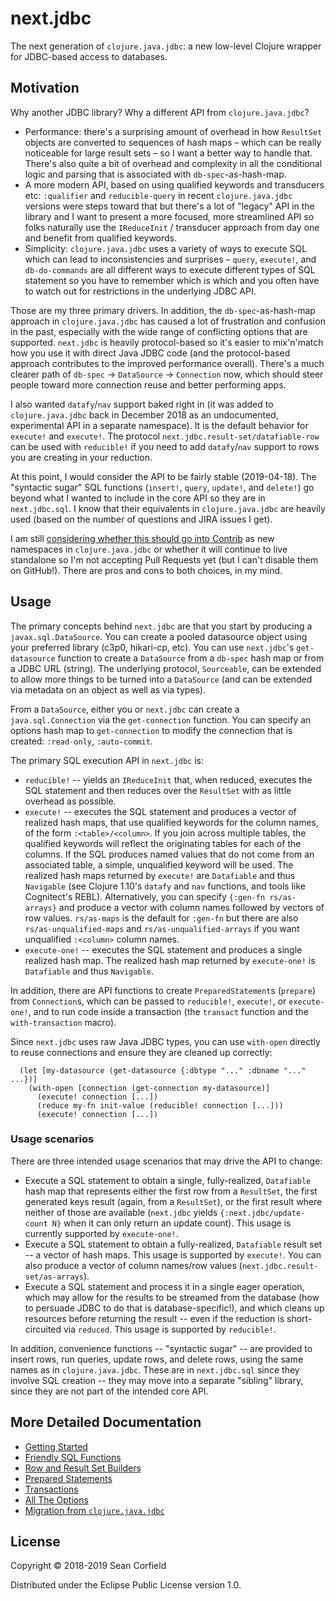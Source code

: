 # next.jdbc

The next generation of `clojure.java.jdbc`: a new low-level Clojure wrapper for JDBC-based access to databases.

## Motivation

Why another JDBC library? Why a different API from `clojure.java.jdbc`?

* Performance: there's a surprising amount of overhead in how `ResultSet` objects are converted to sequences of hash maps – which can be really noticeable for large result sets – so I want a better way to handle that. There's also quite a bit of overhead and complexity in all the conditional logic and parsing that is associated with `db-spec`-as-hash-map.
* A more modern API, based on using qualified keywords and transducers etc: `:qualifier` and `reducible-query` in recent `clojure.java.jdbc` versions were steps toward that but there's a lot of "legacy" API in the library and I want to present a more focused, more streamlined API so folks naturally use the `IReduceInit` / transducer approach from day one and benefit from qualified keywords.
* Simplicity: `clojure.java.jdbc` uses a variety of ways to execute SQL which can lead to inconsistencies and surprises – `query`, `execute!`, and `db-do-commands` are all different ways to execute different types of SQL statement so you have to remember which is which and you often have to watch out for restrictions in the underlying JDBC API.

Those are my three primary drivers. In addition, the `db-spec`-as-hash-map approach in `clojure.java.jdbc` has caused a lot of frustration and confusion in the past, especially with the wide range of conflicting options that are supported. `next.jdbc` is heavily protocol-based so it's easier to mix'n'match how you use it with direct Java JDBC code (and the protocol-based approach contributes to the improved performance overall). There's a much clearer path of `db-spec` -> `DataSource` -> `Connection` now, which should steer people toward more connection reuse and better performing apps.

I also wanted `datafy`/`nav` support baked right in (it was added to `clojure.java.jdbc` back in December 2018 as an undocumented, experimental API in a separate namespace). It is the default behavior for `execute!` and `execute!`. The protocol `next.jdbc.result-set/datafiable-row` can be used with `reducible!` if you need to add `datafy`/`nav` support to rows you are creating in your reduction.

At this point, I would consider the API to be fairly stable (2019-04-18). The "syntactic sugar" SQL functions (`insert!`, `query`, `update!`, and `delete!`) go beyond what I  wanted to include in the core API so they are in `next.jdbc.sql`. I know that their equivalents in `clojure.java.jdbc` are heavily used (based on the number of questions and JIRA issues I get).

I am still [considering whether this should go into Contrib](https://github.com/seancorfield/next-jdbc/issues/3) as new namespaces in `clojure.java.jdbc` or whether it will continue to live standalone so I'm not accepting Pull Requests yet (but I can't disable them on GitHub!). There are pros and cons to both choices, in my mind.

## Usage

The primary concepts behind `next.jdbc` are that you start by producing a `javax.sql.DataSource`. You can create a pooled datasource object using your preferred library (c3p0, hikari-cp, etc). You can use `next.jdbc`'s `get-datasource` function to create a `DataSource` from a `db-spec` hash map or from a JDBC URL (string). The underlying protocol, `Sourceable`, can be extended to allow more things to be turned into a `DataSource` (and can be extended via metadata on an object as well as via types).

From a `DataSource`, either you or `next.jdbc` can create a `java.sql.Connection` via the `get-connection` function. You can specify an options hash map to `get-connection` to modify the connection that is created: `:read-only`, `:auto-commit`.

The primary SQL execution API in `next.jdbc` is:
* `reducible!` -- yields an `IReduceInit` that, when reduced, executes the SQL statement and then reduces over the `ResultSet` with as little overhead as possible.
* `execute!` -- executes the SQL statement and produces a vector of realized hash maps, that use qualified keywords for the column names, of the form `:<table>/<column>`. If you join across multiple tables, the qualified keywords will reflect the originating tables for each of the columns. If the SQL produces named values that do not come from an associated table, a simple, unqualified keyword will be used. The realized hash maps returned by `execute!` are `Datafiable` and thus `Navigable` (see Clojure 1.10's `datafy` and `nav` functions, and tools like Cognitect's REBL). Alternatively, you can specify `{:gen-fn rs/as-arrays}` and produce a vector with column names followed by vectors of row values. `rs/as-maps` is the default for `:gen-fn` but there are also `rs/as-unqualified-maps` and `rs/as-unqualified-arrays` if you want unqualified `:<column>` column names.
* `execute-one!` -- executes the SQL statement and produces a single realized hash map. The realized hash map returned by `execute-one!` is `Datafiable` and thus `Navigable`.

In addition, there are API functions to create `PreparedStatement`s (`prepare`) from `Connection`s, which can be passed to `reducible!`, `execute!`, or `execute-one!`, and to run code inside a transaction (the `transact` function and the `with-transaction` macro).

Since `next.jdbc` uses raw Java JDBC types, you can use `with-open` directly to reuse connections and ensure they are cleaned up correctly:

```
  (let [my-datasource (get-datasource {:dbtype "..." :dbname "..." ...})]
    (with-open [connection (get-connection my-datasource)]
      (execute! connection [...])
      (reduce my-fn init-value (reducible! connection [...]))
      (execute! connection [...])
```

### Usage scenarios

There are three intended usage scenarios that may drive the API to change:
* Execute a SQL statement to obtain a single, fully-realized, `Datafiable` hash map that represents either the first row from a `ResultSet`, the first generated keys result (again, from a `ResultSet`), or the first result where neither of those are available (`next.jdbc` yields `{:next.jdbc/update-count N}` when it can only return an update count). This usage is currently supported by `execute-one!`.
* Execute a SQL statement to obtain a fully-realized, `Datafiable` result set -- a vector of hash maps. This usage is supported by `execute!`. You can also produce a vector of column names/row values (`next.jdbc.result-set/as-arrays`).
* Execute a SQL statement and process it in a single eager operation, which may allow for the results to be streamed from the database (how to persuade JDBC to do that is database-specific!), and which cleans up resources before returning the result -- even if the reduction is short-circuited via `reduced`. This usage is supported by `reducible!`.

In addition, convenience functions -- "syntactic sugar" -- are provided to insert rows, run queries, update rows, and delete rows, using the same names as in `clojure.java.jdbc`. These are in `next.jdbc.sql` since they involve SQL creation -- they may move into a separate "sibling" library, since they are not part of the intended core API.

## More Detailed Documentation

* [Getting Started](https://github.com/seancorfield/next-jdbc/blob/master/doc/getting_started.md)
* [Friendly SQL Functions](https://github.com/seancorfield/next-jdbc/blob/master/doc/friendly_sql_fns.md)
* [Row and Result Set Builders](https://github.com/seancorfield/next-jdbc/blob/master/doc/rs_builders.md)
* [Prepared Statements](https://github.com/seancorfield/next-jdbc/blob/master/doc/prepared_stmt.md)
* [Transactions](https://github.com/seancorfield/next-jdbc/blob/master/doc/transactions.md)
* [All The Options](https://github.com/seancorfield/next-jdbc/blob/master/doc/options.md)
* [Migration from `clojure.java.jdbc`](https://github.com/seancorfield/next-jdbc/blob/master/doc/differences.md)

## License

Copyright © 2018-2019 Sean Corfield

Distributed under the Eclipse Public License version 1.0.
